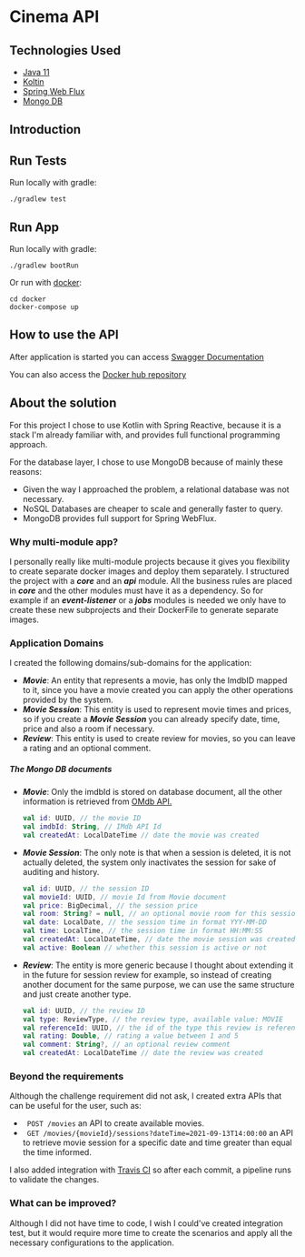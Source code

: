 # Cinema API

## Technologies Used

* [Java 11](https://www.oracle.com/java/technologies/javase-jdk11-downloads.html)
* [Koltin](https://kotlinlang.org/)
* [Spring Web Flux](https://docs.spring.io/spring-framework/docs/5.0.0.BUILD-SNAPSHOT/spring-framework-reference/html/web-reactive.html)
* [Mongo DB](https://www.mongodb.com/)

## Introduction

## Run Tests

Run locally with gradle:

```
./gradlew test

```

## Run App

Run locally with gradle:

```
./gradlew bootRun

```
Or run with [docker](https://docs.docker.com/get-docker/):
```
cd docker
docker-compose up
```

## How to use the API

After application is started you can access [Swagger Documentation](http://localhost:8888/swagger-ui/index/html)

You can also access the [Docker hub repository](https://hub.docker.com/repository/docker/coelhocaique/personal-finance-api)

## About the solution

For this project I chose to use Kotlin with Spring Reactive, because it is a stack I'm already familiar with, and provides full functional programming approach.

For the database layer, I chose to use MongoDB because of mainly these reasons: 

* Given the way I approached the problem, a relational database was not necessary. 
* NoSQL Databases are cheaper to scale and generally faster to query.
* MongoDB provides full support for Spring WebFlux.

### Why multi-module app?

I personally really like multi-module projects because it gives you flexibility to create separate docker images and deploy them separately.
I structured the project with a ***core*** and an ***api*** module. All the business rules are placed in ***core*** and the other modules must have it 
as a dependency. 
So for example if an ***event-listener*** or a ***jobs*** modules is needed we only have to create these new subprojects
and their DockerFile to generate separate images.

### Application Domains

I created the following domains/sub-domains for the application:

* ***Movie***: An entity that represents a movie, has only the ImdbID mapped to it, since you have a movie created you can apply the other operations provided by the system.
* ***Movie Session***: This entity is used to represent movie times and prices, so if you create a ***Movie Session*** you can already specify date, time, price and also a room if necessary. 
* ***Review***: This entity is used to create review for movies, so you can leave a rating and an optional comment. 

##### The Mongo DB documents
* ***Movie***:
    Only the imdbId is stored on database document, all the other information is retrieved from [OMdb API.](http://www.omdbapi.com/)
    ```kotlin 
    val id: UUID, // the movie ID
    val imdbId: String, // IMdb API Id
    val createdAt: LocalDateTime // date the movie was created
    ```
* ***Movie Session***:
    The only note is that when a session is deleted, it is not actually deleted, the system only inactivates the session for sake of auditing and history.
    ```kotlin 
    val id: UUID, // the session ID
    val movieId: UUID, // movie Id from Movie document
    val price: BigDecimal, // the session price 
    val room: String? = null, // an optional movie room for this session
    val date: LocalDate, // the session time in format YYY-MM-DD
    val time: LocalTime, // the session time in format HH:MM:SS
    val createdAt: LocalDateTime, // date the movie session was created
    val active: Boolean // whether this session is active or not
    ```
* ***Review***:
  The entity is more generic because I thought about extending it in the future for session review for example, so instead of creating another document for the same 
purpose, we can use the same structure and just create another type.
    ```kotlin 
    val id: UUID, // the review ID
    val type: ReviewType, // the review type, available value: MOVIE
    val referenceId: UUID, // the id of the type this review is referenced, in this case movieId from movie document
    val rating: Double, // rating a value between 1 and 5
    val comment: String?, // an optional review comment
    val createdAt: LocalDateTime // date the review was created
    ```

### Beyond the requirements

Although the challenge requirement did not ask, I created extra APIs that can be useful for the user, such as:

   * ``` POST /movies``` an API to create available movies.
   * ``` GET /movies/{movieId}/sessions?dateTime=2021-09-13T14:00:00``` an API to retrieve movie session for a specific date and time greater than equal the time informed.

I also added integration with [Travis CI](https://www.travis-ci.com/) so after each commit, a pipeline runs to validate the changes.

### What can be improved?

Although I did not have time to code, I wish I could've created integration test, but it would require more time to create the scenarios and apply all the necessary configurations to the application.  







